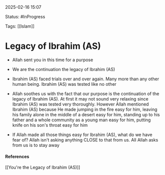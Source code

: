 
2025-02-16 15:07

Status: #InProgress 

Tags: [[Islam]]

# Legacy of Ibrahim (AS)

- Allah sent you in this time for a purpose
- We are the continuation the legacy of Ibrahim (AS)
- Ibrahim (AS) faced trials over and over again. Many more than any other human being. Ibrahim (AS) was tested like no other

- Allah soothes us with the fact that our purpose is the continuation of the legacy of Ibrahim (AS). At first it may not sound very relaxing since Ibrahim (AS) was tested very thoroughly. However Allah mentioned Ibrahim (AS) because He made jumping in the fire easy for him, leaving his family alone in the middle of a desert easy for him, standing up to his father and a whole community as a young man easy for him, putting knife on his son's throat easy for him
- If Allah made all those things easy for Ibrahim (AS), what do we have fear of? Allah isn't asking anything CLOSE to that from us. All Allah asks from us is to stay away




#### References
[[You're the Legacy of Ibrahim (AS)]]